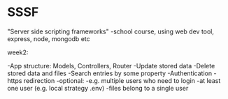 # SSSF
"Server side scripting frameworks" -school course, using web dev tool, express, node, mongodb etc


week2:

-App structure: Models, Controllers, Router
-Update stored data
-Delete stored data and files
-Search entries by some property
-Authentication
	-https redirection
	-optional:
		-e.g. multiple users who need to login
			-at least one user (e.g. local strategy .env)
		-files belong to a single user